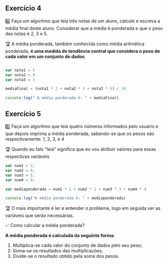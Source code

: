 ## Exercício 4

4️⃣ Faça um algoritmo que leia três notas de um aluno, calcule e escreva a média final deste aluno. Considerar que a média é ponderada e que o peso das notas 
é 2, 3 e 5.

🏆 A média ponderada, também conhecida como média aritmética ponderada, **é uma medida de tendência central que considera o peso de cada valor em um conjunto de dados**

```jsx

var nota1 = 5
var nota2 = 9
var nota3 = 3

mediaFinal = (nota1 * 2 + nota2 * 3 + nota3 * 5) / 10 

console.log(" A média ponderada é: " + mediaFinal)
```

## Exercício 5

5️⃣ Faça um algoritmo que leia quatro números informados pelo usuário e que depois imprima a média ponderada, sabendo-se que os pesos são respectivamente: 1, 2, 3, e 4

🏆 Quando eu falo “leia” significa que eu vou atribuir valores para essas respectivas variáveis


```jsx
var num1 = 2;
var num2 = 4;
var num3 = 5;
var num4 = 9;

var mediaponderada = num1 * 1 + num2 * 2 + num3 * 3 + num4 * 4

console.log("A média ponderada é: " + mediaponderada)
```

🏆 O mais importante é ler e entender o problema, logo em seguida ver as variáveis que serão necessárias.

✅ Como calcular a média ponderada?  

**A média ponderada é calculada da seguinte forma:**

1. Multiplica-se cada valor do conjunto de dados pelo seu peso; 
2. Soma-se os resultados das multiplicações; 
3. Divide-se o resultado obtido pela soma dos pesos.


